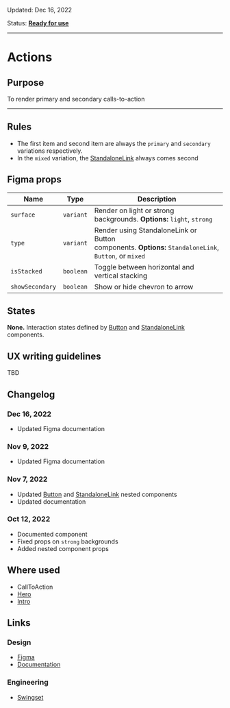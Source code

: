 Updated: Dec 16, 2022

Status: **[Ready for use](/guides/can-i-use#ready-for-use)**

---

# Actions

## Purpose

To render primary and secondary calls-to-action

---

## Rules

- The first item and second item are always the `primary` and `secondary` variations respectively.
- In the `mixed` variation, the [StandaloneLink](https://hashicorp-wpl-documentation.vercel.app/components/standalone-link) always comes second

## Figma props

| Name            | Type      | Description                                                                                           |
| --------------- | --------- | ----------------------------------------------------------------------------------------------------- |
| `surface`       | `variant` | Render on light or strong backgrounds. **Options:** `light`, `strong`                                 |
| `type`          | `variant` | Render using StandaloneLink or Button components. **Options:** `StandaloneLink`, `Button`, or `mixed` |
| `isStacked`     | `boolean` | Toggle between horizontal and vertical stacking                                                       |
| `showSecondary` | `boolean` | Show or hide chevron to arrow                                                                         |

## States

**None.** Interaction states defined by [Button](https://hashicorp-wpl-documentation.vercel.app/components/button) and [StandaloneLink](https://hashicorp-wpl-documentation.vercel.app/components/standalone-link) components.

## UX writing guidelines

TBD

## Changelog

### Dec 16, 2022

- Updated Figma documentation

### Nov 9, 2022

- Updated Figma documentation

### Nov 7, 2022

- Updated [Button](https://hashicorp-wpl-documentation.vercel.app/components/button/primary) and [StandaloneLink](https://hashicorp-wpl-documentation.vercel.app/components/standalone-link) nested components
- Updated documentation

### Oct 12, 2022

- Documented component
- Fixed props on `strong` backgrounds
- Added nested component props

## Where used

- CallToAction
- [Hero](/patterns/hero)
- [Intro](/components/intro)

## Links

### Design

- [Figma](https://www.figma.com/file/7cYgDM618stjYUHDqAfRec/Components?node-id=572%3A1058)
- [Documentation](/components/actions)

### Engineering

- [Swingset](https://react-components.vercel.app/components/actions)
